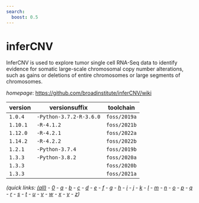 ```yaml
---
search:
  boost: 0.5
---
```

# inferCNV

InferCNV is used to explore tumor single cell RNA-Seq data to identify evidence  for somatic large-scale chromosomal copy number alterations, such as gains or  deletions of entire chromosomes or large segments of chromosomes.

*homepage*: <https://github.com/broadinstitute/inferCNV/wiki>

version | versionsuffix | toolchain
--------|---------------|----------
``1.0.4`` | ``-Python-3.7.2-R-3.6.0`` | ``foss/2019a``
``1.10.1`` | ``-R-4.1.2`` | ``foss/2021b``
``1.12.0`` | ``-R-4.2.1`` | ``foss/2022a``
``1.14.2`` | ``-R-4.2.2`` | ``foss/2022b``
``1.2.1`` | ``-Python-3.7.4`` | ``foss/2019b``
``1.3.3`` | ``-Python-3.8.2`` | ``foss/2020a``
``1.3.3`` |  | ``foss/2020b``
``1.3.3`` |  | ``foss/2021a``


*(quick links: [(all)](../index.md) - [0](../0/index.md) - [a](../a/index.md) - [b](../b/index.md) - [c](../c/index.md) - [d](../d/index.md) - [e](../e/index.md) - [f](../f/index.md) - [g](../g/index.md) - [h](../h/index.md) - [i](../i/index.md) - [j](../j/index.md) - [k](../k/index.md) - [l](../l/index.md) - [m](../m/index.md) - [n](../n/index.md) - [o](../o/index.md) - [p](../p/index.md) - [q](../q/index.md) - [r](../r/index.md) - [s](../s/index.md) - [t](../t/index.md) - [u](../u/index.md) - [v](../v/index.md) - [w](../w/index.md) - [x](../x/index.md) - [y](../y/index.md) - [z](../z/index.md))*

